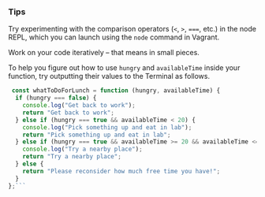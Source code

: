 ### Tips

Try experimenting with the comparison operators (`<`, `>`, `===`, etc.) in the node REPL, which you can launch using the `node` command in Vagrant.

Work on your code iteratively – that means in small pieces. 

To help you figure out how to use `hungry` and `availableTime` inside your function, try outputting their values to the Terminal as follows.

```javascript
 const whatToDoForLunch = function (hungry, availableTime) {
  if (hungry === false) {
    console.log("Get back to work");
    return "Get back to work";
  } else if (hungry === true && availableTime < 20) {
    console.log("Pick something up and eat in lab");
    return "Pick something up and eat in lab";
  } else if (hungry === true && availableTime >= 20 && availableTime <= 30) {
    console.log("Try a nearby place");
    return "Try a nearby place";
  } else {
    return "Please reconsider how much free time you have!";
  }
};```